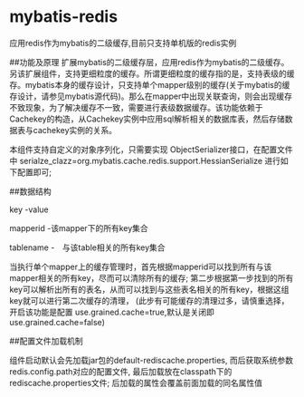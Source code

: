 # mybatis-redis
应用redis作为mybatis的二级缓存,目前只支持单机版的redis实例


##功能及原理
扩展mybatis的二级缓存层，应用redis作为mybatis的二级缓存。另该扩展组件，支持更细粒度的缓存。所谓更细粒度的缓存指的是，支持表级的缓存。mybatis本身的缓存设计，只支持单个mapper级别的缓存(关于mybatis的缓存设计，请参见mybatis源代码)。那么在mapper中出现关联查询，则会出现缓存不致现象，为了解决缓存不一致，需要进行表级数据缓存。该功能依赖于Cachekey的构造，从Cachekey实例中应用sql解析相关的数据库表，然后存储数据表与cachekey实例的关系。

本组件支持自定义的对象序列化，只需要实现 ObjectSerializer接口，在配置文件中
serialze_clazz=org.mybatis.cache.redis.support.HessianSerialize
进行如下配置即可;


##数据结构

key -value

mapperid -该mapper下的所有key集合

tablename -　与该table相关的所有key集合

 当执行单个mapper上的缓存管理时，首先根据mapperid可以找到所有与该mapper相关的所有key，尽而可以清除所有的缓存;
 第二步根据第一步找到的所有key可以解析出所有的表名，从而可以找到与这些表名相关的所有key，根据这组key就可以进行第二次缓存的清理，
 (此步有可能缓存的清理过多，请慎重选择，开启该功能是配置 use.grained.cache=true,默认是关闭即use.grained.cache=false)

 
 ##配置文件加载机制
 
 组件启动默认会先加载jar包的default-rediscache.properties,
 而后获取系统参数redis.config.path对应的配置文件,
 最后加载放在classpath下的rediscache.properties文件;
 后加载的属性会覆盖前面加载的同名属性值
